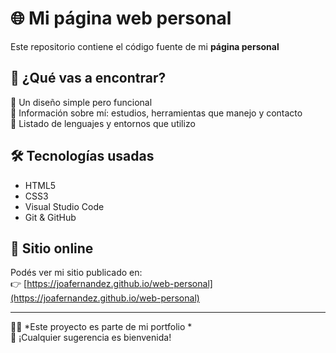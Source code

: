 # 🌐 Mi página web personal

Este repositorio contiene el código fuente de mi **página personal**

## 🚀 ¿Qué vas a encontrar?

🔹 Un diseño simple pero funcional  
🔹 Información sobre mí: estudios, herramientas que manejo y contacto  
🔹 Listado de lenguajes y entornos que utilizo  


## 🛠️ Tecnologías usadas

- HTML5
- CSS3
- Visual Studio Code
- Git & GitHub

## 📍 Sitio online

Podés ver mi sitio publicado en:  
👉 [https://joafernandez.github.io/web-personal](https://joafernandez.github.io/web-personal)

---

🧑‍💻 *Este proyecto es parte de mi portfolio *  
💬 ¡Cualquier sugerencia es bienvenida!
